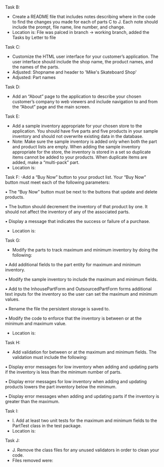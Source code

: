 Task B:
 - Create a README file that includes notes describing where in the code 
to find the changes you made for each of parts C to J. Each note should 
include the prompt, file name, line number, and change.
 - Location is: File was palced in branch -> working branch, added the Tasks
by Letter to file 

Task C:
 - Customize the HTML user interface for your customer’s application. The 
user interface should include the shop name, the product names, and the 
names of the parts.
 - Adjusted: Shopname and header to 'Mike's Skateboard Shop'
 - Adjusted: Part names

Task D:
 - Add an “About” page to the application to describe your chosen 
customer’s company to web viewers and include navigation to and from the 
“About” page and the main screen.

Task E:
- Add a sample inventory appropriate for your chosen store to the 
application. You should have five parts and five products in your sample 
inventory and should not overwrite existing data in the database.
- Note: Make sure the sample inventory is added only when both the part 
and product lists are empty. When adding the sample inventory appropriate 
for the store, the inventory is stored in a set so duplicate items cannot 
be added to your products. When duplicate items are added, make a 
“multi-pack” part.
- Location is:

Task F:
-Add a “Buy Now” button to your product list. Your “Buy Now” button must 
meet each of the following parameters:

•   The “Buy Now” button must be next to the buttons that update and 
delete products.

•   The button should decrement the inventory of that product by one. It 
should not affect the inventory of any of the associated parts.

•   Display a message that indicates the success or failure of a purchase.

- Location is:

Task G:
- Modify the parts to track maximum and minimum inventory by doing the 
following:

•   Add additional fields to the part entity for maximum and minimum 
inventory.

•   Modify the sample inventory to include the maximum and minimum fields.

•   Add to the InhousePartForm and OutsourcedPartForm forms additional 
text inputs for the inventory so the user can set the maximum and minimum 
values.

•   Rename the file the persistent storage is saved to.

•   Modify the code to enforce that the inventory is between or at the 
minimum and maximum value.

- Location is:

Task H:
- Add validation for between or at the maximum and minimum fields. The 
validation must include the following:

•   Display error messages for low inventory when adding and updating 
parts if the inventory is less than the minimum number of parts.

•   Display error messages for low inventory when adding and updating 
products lowers the part inventory below the minimum.

•   Display error messages when adding and updating parts if the inventory 
is greater than the maximum.

Task I:
- I.  Add at least two unit tests for the maximum and minimum fields to 
the PartTest class in the test package.
- Location is:

Task J:
- J.  Remove the class files for any unused validators in order to clean 
your code.
- Files removed were:

